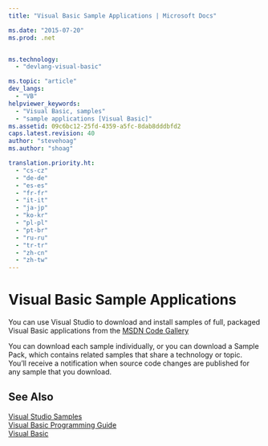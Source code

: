 ```yaml
---
title: "Visual Basic Sample Applications | Microsoft Docs"

ms.date: "2015-07-20"
ms.prod: .net


ms.technology: 
  - "devlang-visual-basic"

ms.topic: "article"
dev_langs: 
  - "VB"
helpviewer_keywords: 
  - "Visual Basic, samples"
  - "sample applications [Visual Basic]"
ms.assetid: 09c6bc12-25fd-4359-a5fc-8dab8dddbfd2
caps.latest.revision: 40
author: "stevehoag"
ms.author: "shoag"

translation.priority.ht: 
  - "cs-cz"
  - "de-de"
  - "es-es"
  - "fr-fr"
  - "it-it"
  - "ja-jp"
  - "ko-kr"
  - "pl-pl"
  - "pt-br"
  - "ru-ru"
  - "tr-tr"
  - "zh-cn"
  - "zh-tw"
---
```

# Visual Basic Sample Applications
You can use Visual Studio to download and install samples of full, packaged Visual Basic applications from the [MSDN Code Gallery](http://go.microsoft.com/fwlink/?LinkId=254185)  
  
 You can download each sample individually, or you can download a Sample Pack, which contains related samples that share a technology or topic. You’ll receive a notification when source code changes are published for any sample that you download.  
  
## See Also  
 [Visual Studio Samples](http://go.microsoft.com/fwlink/?LinkId=150928)   
 [Visual Basic Programming Guide](../visual-basic/programming-guide/index.md)   
 [Visual Basic](../visual-basic/index.md)